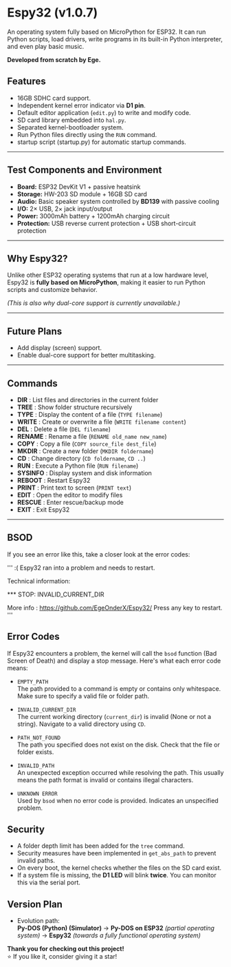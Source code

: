 # Espy32 (v1.0.7)
An operating system fully based on MicroPython for ESP32. It can run Python scripts, load drivers, write programs in its built-in Python interpreter, and even play basic music.

**Developed from scratch by Ege.**

## Features
- 16GB SDHC card support.
- Independent kernel error indicator via **D1 pin**.
- Default editor application (`edit.py`) to write and modify code.
- SD card library embedded into `hal.py`.
- Separated kernel-bootloader system.
- Run Python files directly using the `RUN` command.
- startup script (startup.py) for automatic startup commands.

---

## Test Components and Environment
- **Board:** ESP32 DevKit V1 + passive heatsink  
- **Storage:** HW-203 SD module + 16GB SD card  
- **Audio:** Basic speaker system controlled by **BD139** with passive cooling  
- **I/O:** 2× USB, 2× jack input/output  
- **Power:** 3000mAh battery + 1200mAh charging circuit  
- **Protection:** USB reverse current protection + USB short-circuit protection  

---

## Why Espy32?
Unlike other ESP32 operating systems that run at a low hardware level, Espy32 is **fully based on MicroPython**, making it easier to run Python scripts and customize behavior.  

*(This is also why dual-core support is currently unavailable.)*

---

## Future Plans
- Add display (screen) support.
- Enable dual-core support for better multitasking.

---

## Commands

- **DIR**       : List files and directories in the current folder
- **TREE**      : Show folder structure recursively
- **TYPE**      : Display the content of a file (`TYPE filename`)
- **WRITE**     : Create or overwrite a file (`WRITE filename content`)
- **DEL**       : Delete a file (`DEL filename`)
- **RENAME**    : Rename a file (`RENAME old_name new_name`)
- **COPY**      : Copy a file (`COPY source_file dest_file`)
- **MKDIR**     : Create a new folder (`MKDIR foldername`)
- **CD**        : Change directory (`CD foldername`, `CD ..`)
- **RUN**       : Execute a Python file (`RUN filename`)
- **SYSINFO**   : Display system and disk information
- **REBOOT**    : Restart Espy32
- **PRINT**     : Print text to screen (`PRINT text`)
- **EDIT**      : Open the editor to modify files
- **RESCUE**    : Enter rescue/backup mode
- **EXIT**      : Exit Espy32
---

## BSOD
If you see an error like this, take a closer look at the error codes:  

'''
:( Espy32 ran into a problem and needs to restart.
            
Technical information:
            
*** STOP: INVALID_CURRENT_DIR

More info : https://github.com/EgeOnderX/Espy32/
Press any key to restart.
'''

## Error Codes
If Espy32 encounters a problem, the kernel will call the `bsod` function (Bad Screen of Death) and display a stop message. Here's what each error code means:

- `EMPTY_PATH`  
  The path provided to a command is empty or contains only whitespace. Make sure to specify a valid file or folder path.

- `INVALID_CURRENT_DIR`  
  The current working directory (`current_dir`) is invalid (None or not a string). Navigate to a valid directory using `CD`.

- `PATH_NOT_FOUND`  
  The path you specified does not exist on the disk. Check that the file or folder exists.

- `INVALID_PATH`  
  An unexpected exception occurred while resolving the path. This usually means the path format is invalid or contains illegal characters.

- `UNKNOWN ERROR`  
  Used by `bsod` when no error code is provided. Indicates an unspecified problem.


## Security
- A folder depth limit has been added for the `tree` command.
- Security measures have been implemented in `get_abs_path` to prevent invalid paths.
- On every boot, the kernel checks whether the files on the SD card exist.
- If a system file is missing, the **D1 LED** will blink **twice**. You can monitor this via the serial port.


## Version Plan
- Evolution path:  
  **Py-DOS (Python) (Simulator)** → **Py-DOS on ESP32** *(partial operating system)* → **Espy32** *(towards a fully functional operating system)*


**Thank you for checking out this project!**  
⭐ If you like it, consider giving it a star!
